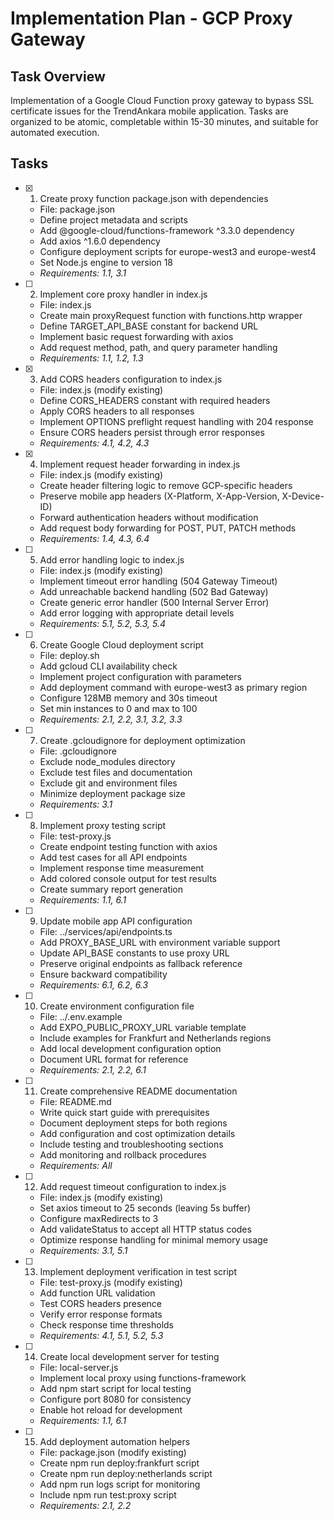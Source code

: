 # Implementation Plan - GCP Proxy Gateway

## Task Overview
Implementation of a Google Cloud Function proxy gateway to bypass SSL certificate issues for the TrendAnkara mobile application. Tasks are organized to be atomic, completable within 15-30 minutes, and suitable for automated execution.

## Tasks

- [x] 1. Create proxy function package.json with dependencies
  - File: package.json
  - Define project metadata and scripts
  - Add @google-cloud/functions-framework ^3.3.0 dependency
  - Add axios ^1.6.0 dependency
  - Configure deployment scripts for europe-west3 and europe-west4
  - Set Node.js engine to version 18
  - _Requirements: 1.1, 3.1_

- [ ] 2. Implement core proxy handler in index.js
  - File: index.js
  - Create main proxyRequest function with functions.http wrapper
  - Define TARGET_API_BASE constant for backend URL
  - Implement basic request forwarding with axios
  - Add request method, path, and query parameter handling
  - _Requirements: 1.1, 1.2, 1.3_

- [x] 3. Add CORS headers configuration to index.js
  - File: index.js (modify existing)
  - Define CORS_HEADERS constant with required headers
  - Apply CORS headers to all responses
  - Implement OPTIONS preflight request handling with 204 response
  - Ensure CORS headers persist through error responses
  - _Requirements: 4.1, 4.2, 4.3_

- [x] 4. Implement request header forwarding in index.js
  - File: index.js (modify existing)
  - Create header filtering logic to remove GCP-specific headers
  - Preserve mobile app headers (X-Platform, X-App-Version, X-Device-ID)
  - Forward authentication headers without modification
  - Add request body forwarding for POST, PUT, PATCH methods
  - _Requirements: 1.4, 4.3, 6.4_

- [ ] 5. Add error handling logic to index.js
  - File: index.js (modify existing)
  - Implement timeout error handling (504 Gateway Timeout)
  - Add unreachable backend handling (502 Bad Gateway)
  - Create generic error handler (500 Internal Server Error)
  - Add error logging with appropriate detail levels
  - _Requirements: 5.1, 5.2, 5.3, 5.4_

- [ ] 6. Create Google Cloud deployment script
  - File: deploy.sh
  - Add gcloud CLI availability check
  - Implement project configuration with parameters
  - Add deployment command with europe-west3 as primary region
  - Configure 128MB memory and 30s timeout
  - Set min instances to 0 and max to 100
  - _Requirements: 2.1, 2.2, 3.1, 3.2, 3.3_

- [ ] 7. Create .gcloudignore for deployment optimization
  - File: .gcloudignore
  - Exclude node_modules directory
  - Exclude test files and documentation
  - Exclude git and environment files
  - Minimize deployment package size
  - _Requirements: 3.1_

- [ ] 8. Implement proxy testing script
  - File: test-proxy.js
  - Create endpoint testing function with axios
  - Add test cases for all API endpoints
  - Implement response time measurement
  - Add colored console output for test results
  - Create summary report generation
  - _Requirements: 1.1, 6.1_

- [ ] 9. Update mobile app API configuration
  - File: ../services/api/endpoints.ts
  - Add PROXY_BASE_URL with environment variable support
  - Update API_BASE constants to use proxy URL
  - Preserve original endpoints as fallback reference
  - Ensure backward compatibility
  - _Requirements: 6.1, 6.2, 6.3_

- [ ] 10. Create environment configuration file
  - File: ../.env.example
  - Add EXPO_PUBLIC_PROXY_URL variable template
  - Include examples for Frankfurt and Netherlands regions
  - Add local development configuration option
  - Document URL format for reference
  - _Requirements: 2.1, 2.2, 6.1_

- [ ] 11. Create comprehensive README documentation
  - File: README.md
  - Write quick start guide with prerequisites
  - Document deployment steps for both regions
  - Add configuration and cost optimization details
  - Include testing and troubleshooting sections
  - Add monitoring and rollback procedures
  - _Requirements: All_

- [ ] 12. Add request timeout configuration to index.js
  - File: index.js (modify existing)
  - Set axios timeout to 25 seconds (leaving 5s buffer)
  - Configure maxRedirects to 3
  - Add validateStatus to accept all HTTP status codes
  - Optimize response handling for minimal memory usage
  - _Requirements: 3.1, 5.1_

- [ ] 13. Implement deployment verification in test script
  - File: test-proxy.js (modify existing)
  - Add function URL validation
  - Test CORS headers presence
  - Verify error response formats
  - Check response time thresholds
  - _Requirements: 4.1, 5.1, 5.2, 5.3_

- [ ] 14. Create local development server for testing
  - File: local-server.js
  - Implement local proxy using functions-framework
  - Add npm start script for local testing
  - Configure port 8080 for consistency
  - Enable hot reload for development
  - _Requirements: 1.1, 6.1_

- [ ] 15. Add deployment automation helpers
  - File: package.json (modify existing)
  - Create npm run deploy:frankfurt script
  - Create npm run deploy:netherlands script
  - Add npm run logs script for monitoring
  - Include npm run test:proxy script
  - _Requirements: 2.1, 2.2_